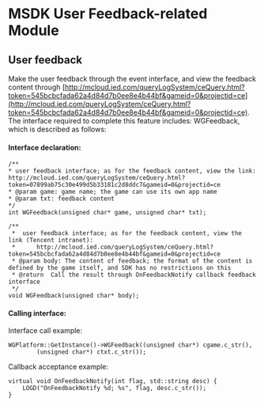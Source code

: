 ﻿MSDK User Feedback-related Module
===

User feedback
---

Make the user feedback through the event interface, and view the feedback content through [http://mcloud.ied.com/queryLogSystem/ceQuery.html?token=545bcbcfada62a4d84d7b0ee8e4b44bf&gameid=0&projectid=ce](http://mcloud.ied.com/queryLogSystem/ceQuery.html?token=545bcbcfada62a4d84d7b0ee8e4b44bf&gameid=0&projectid=ce). The interface required to complete this feature includes: WGFeedback, which is described as follows:

#### Interface declaration:

    /**
    * user feedback interface; as for the feedback content, view the link:  http://mcloud.ied.com/queryLogSystem/ceQuery.html?token=07899ab75c30e499d5b33181c2d8ddc7&gameid=0&projectid=ce
    * @param game: game name; the game can use its own app name
    * @param txt: feedback content
    */
    int WGFeedback(unsigned char* game, unsigned char* txt);

	/**
	 *  user feedback interface; as for the feedback content, view the link (Tencent intranet):
	 * 		http://mcloud.ied.com/queryLogSystem/ceQuery.html?token=545bcbcfada62a4d84d7b0ee8e4b44bf&gameid=0&projectid=ce
	 * @param body: The content of feedback; the format of the content is defined by the game itself, and SDK has no restrictions on this
	 * @return  Call the result through OnFeedbackNotify callback feedback interface
	 */
	void WGFeedback(unsigned char* body);

#### Calling interface:
Interface call example:

	WGPlatform::GetInstance()->WGFeedback((unsigned char*) cgame.c_str(),
			(unsigned char*) ctxt.c_str());
Callback acceptance example:

	virtual void OnFeedbackNotify(int flag, std::string desc) {
    	LOGD("OnFeedbackNotify %d; %s", flag, desc.c_str());
    }

